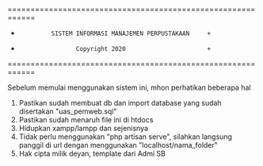 ============================================================
+              SISTEM INFORMASI MANAJEMEN PERPUSTAKAAN     +
+                     Copyright 2020                       +
============================================================

Sebelum memulai menggunakan sistem ini, mhon perhatikan beberapa hal
1. Pastikan sudah membuat db dan import database yang sudah disertakan "uas_pemweb.sql"
2. Pastikan sudah menaruh file ini di htdocs
3. Hidupkan xampp/lampp dan sejenisnya
4. Tidak perlu menggunakan "php artisan serve", silahkan langsung panggil di url dengan menggunakan "localhost/nama_folder"
5. Hak cipta milik deyan, template dari Admi SB


